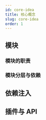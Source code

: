 ```yaml
---
id: core-idea
title: 核心概念
slug: core-idea
order: 1
---
```


## 模块

### 模块的职责

### 模块分层与依赖


## 依赖注入


## 插件与 API

